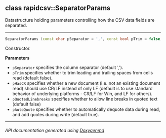 ## class rapidcsv::SeparatorParams

Datastructure holding parameters controlling how the CSV data fields are separated.  

---

```c++
SeparatorParams (const char pSeparator = ',', const bool pTrim = false, const bool pHasCR = sPlatformHasCR, const bool pQuotedLinebreaks = false, const bool pAutoQuote = true)
```
Constructor. 

**Parameters**
- `pSeparator` specifies the column separator (default ','). 
- `pTrim` specifies whether to trim leading and trailing spaces from cells read (default false). 
- `pHasCR` specifies whether a new document (i.e. not an existing document read) should use CR/LF instead of only LF (default is to use standard behavior of underlying platforms - CR/LF for Win, and LF for others). 
- `pQuotedLinebreaks` specifies whether to allow line breaks in quoted text (default false) 
- `pAutoQuote` specifies whether to automatically dequote data during read, and add quotes during write (default true). 

---

###### API documentation generated using [Doxygenmd](https://github.com/d99kris/doxygenmd)

